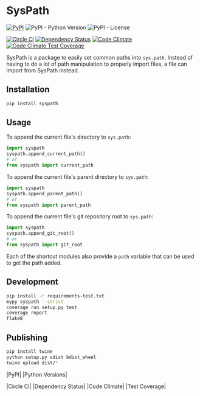 SysPath
=======

[![PyPI](https://img.shields.io/pypi/v/syspath.svg)]( https://pypi.python.org/pypi/syspath/)
![PyPI - Python Version](https://img.shields.io/pypi/pyversions/syspath)
![PyPI - License](https://img.shields.io/pypi/l/syspath)

[![Circle CI](https://circleci.com/gh/albertyw/req-update.svg?style=shield)](https://circleci.com/gh/albertyw/req-update)
[![Dependency Status](https://pyup.io/repos/github/albertyw/syspath/shield.svg)](https://pyup.io/repos/github/albertyw/syspath/)
[![Code Climate](https://codeclimate.com/github/albertyw/syspath/badges/gpa.svg)](https://codeclimate.com/github/albertyw/syspath)
[![Code Climate Test Coverage](https://codeclimate.com/github/albertyw/syspath/badges/coverage.svg)](https://codeclimate.com/github/albertyw/syspath/coverage)


SysPath is a package to easily set common paths into `sys.path`. Instead
of having to do a lot of path manipulation to properly import files, a
file can import from SysPath instead.

Installation
------------

```bash
pip install syspath
```

Usage
-----

To append the current file's directory to `sys.path`:

```python
import syspath
syspath.append_current_path()
# or
from syspath import current_path
```

To append the current file's parent directory to `sys.path`:

```python
import syspath
syspath.append_parent_path()
# or
from syspath import parent_path
```

To append the current file's git repository root to `sys.path`:

```python
import syspath
syspath.append_git_root()
# or
from syspath import git_root
```

Each of the shortcut modules also provide a `path` variable that can be
used to get the path added.

Development
-----------

```bash
pip install -r requirements-test.txt
mypy syspath --strict
coverage run setup.py test
coverage report
flake8
```

Publishing
----------

```bash
pip install twine
python setup.py sdist bdist_wheel
twine upload dist/*
```

  [PyPI]: https://img.shields.io/pypi/v/syspath.svg
  [1]: https://pypi.python.org/pypi/syspath/
  [Python Versions]: https://img.shields.io/pypi/pyversions/syspath.svg
  [2]: https://github.com/albertyw/syspath
  [Circle CI]: https://circleci.com/gh/albertyw/req-update.svg?style=shield
  [3]: https://circleci.com/gh/albertyw/req-update
  [Dependency Status]: https://pyup.io/repos/github/albertyw/syspath/shield.svg
  [4]: https://pyup.io/repos/github/albertyw/syspath/
  [Code Climate]: https://codeclimate.com/github/albertyw/syspath/badges/gpa.svg
  [5]: https://codeclimate.com/github/albertyw/syspath
  [Test Coverage]: https://codeclimate.com/github/albertyw/syspath/badges/coverage.svg
  [6]: https://codeclimate.com/github/albertyw/syspath/coverage



|PyPI| |Python Versions|

|Circle CI| |Dependency Status| |Code Climate| |Test Coverage|


